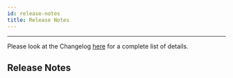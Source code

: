 ```yaml
---
id: release-notes
title: Release Notes
---
```


--------------------

Please look at the Changelog [here](https://github.com/botpress/botpress/blob/master/CHANGELOG.md) for a complete list of details.

## Release Notes
